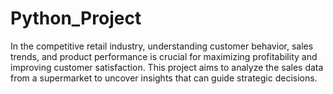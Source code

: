 # Python_Project
In the competitive retail industry, understanding customer behavior, sales trends, and product performance is crucial for maximizing profitability and improving customer satisfaction. This project aims to analyze the sales data from a supermarket to uncover insights that can guide strategic decisions.
